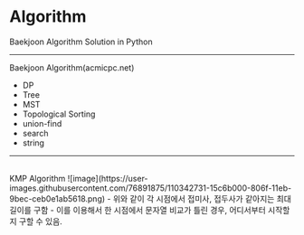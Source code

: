 # Algorithm

Baekjoon Algorithm Solution in Python

-------------------------------------

Baekjoon Algorithm(acmicpc.net)
- DP
- Tree
- MST
- Topological Sorting
- union-find
- search
- string
-------------------------------------
<br>
KMP Algorithm
![image](https://user-images.githubusercontent.com/76891875/110342731-15c6b000-806f-11eb-9bec-ceb0e1ab5618.png)
- 위와 같이 각 시점에서 접미사, 접두사가 같아지는 최대 길이를 구함
- 이를 이용해서 한 시점에서 문자열 비교가 틀린 경우, 어디서부터 시작할 지 구할 수 있음.
